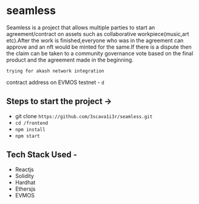
# seamless


Seamless is a project that allows multiple parties to start an agreement/contract on assets such as collaborative workpiece(music,art etc).After the work is 
finished,everyone who was in the agreement can approve and an nft would be minted for the same.If there is a dispute then the claim can be taken to a community
governance vote based on the final product and the agreement made in the beginning.


`trying for akash network integration`


contract address on EVMOS testnet - `d`

## Steps to start the project ->

- git clone `https://github.com/3scava1i3r/seamless.git`
- `cd /frontend`
- `npm install`
- `npm start`


## Tech Stack Used - 

- Reactjs
- Solidity
- Hardhat
- Ethersjs
- EVMOS

